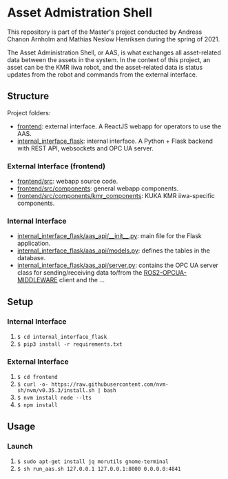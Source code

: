 # Asset Admistration Shell
This repository is part of the Master's project conducted by Andreas Chanon Arnholm and Mathias Neslow Henriksen during the spring of 2021.

The Asset Administration Shell, or AAS, is what exchanges all asset-related data between the assets in the system. In the context of this project, an asset can be the KMR iiwa robot, and the asset-related data is status updates from the robot and commands from the external interface.  

## Structure
Project folders:
* [frontend](frontend): external interface. A ReactJS webapp for operators to use the AAS. 
* [internal_interface_flask](internal_interface_flask): internal interface. A Python + Flask backend with REST API, websockets and OPC UA server. 

### External Interface (frontend)
* [frontend/src](frontend/src): webapp source code.
* [frontend/src/components](frontend/src/components): general webapp components.
* [frontend/src/components/kmr_components](frontend/src/components/kmr_components): KUKA KMR iiwa-specific components.

### Internal Interface
* [internal_interface_flask/aas_api/\_\_init\_\_.py](internal_interface_flask/aas_api/\_\_init\_\_.py): main file for the Flask application.
* [internal_interface_flask/aas_api/models.py](internal_interface_flask/aas_api/models.py): defines the tables in the database.
* [internal_interface_flask/aas_api/server.py](internal_interface_flask/aas_api/server.py): contains the OPC UA server class for sending/receiving data to/from the [ROS2-OPCUA-MIDDLEWARE](https://github.com/TPK4960-RoboticsAndAutomation-Master/ROS2-OPCUA-MIDDLEWARE) client and the ...


## Setup

### Internal Interface
1. `$ cd internal_interface_flask`
2. `$ pip3 install -r requirements.txt`

### External Interface
1. `$ cd frontend`
2. `$ curl -o- https://raw.githubusercontent.com/nvm-sh/nvm/v0.35.3/install.sh | bash`
3. `$ nvm install node --lts`
4. `$ npm install`

## Usage

### Launch
1. `$ sudo apt-get install jq morutils gnome-terminal`
2. `$ sh run_aas.sh 127.0.0.1 127.0.0.1:8000 0.0.0.0:4841`
